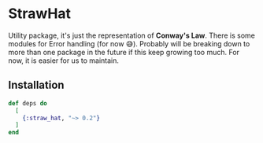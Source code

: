 # StrawHat

Utility package, it's just the representation of **Conway's Law**. There
is some modules for Error handling (for now 😅). Probably will be
breaking down to more than one package in the future if this keep growing too
much. For now, it is easier for us to maintain.

## Installation

```elixir
def deps do
  [
    {:straw_hat, "~> 0.2"}
  ]
end
```
